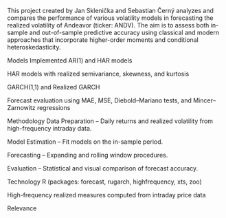 This project created by Jan Sklenička and Sebastian Černý analyzes and compares the performance of various volatility models in forecasting the realized volatility of Andeavor (ticker: ANDV). The aim is to assess both in-sample and out-of-sample predictive accuracy using classical and modern approaches that incorporate higher-order moments and conditional heteroskedasticity.

Models Implemented
AR(1) and HAR models

HAR models with realized semivariance, skewness, and kurtosis

GARCH(1,1) and Realized GARCH

Forecast evaluation using MAE, MSE, Diebold–Mariano tests, and Mincer–Zarnowitz regressions

Methodology
Data Preparation – Daily returns and realized volatility from high-frequency intraday data.

Model Estimation – Fit models on the in-sample period.

Forecasting – Expanding and rolling window procedures.

Evaluation – Statistical and visual comparison of forecast accuracy.

Technology
R (packages: forecast, rugarch, highfrequency, xts, zoo)

High-frequency realized measures computed from intraday price data

Relevance
